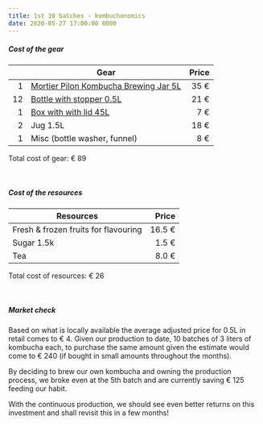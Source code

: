```yaml
---
title: 1st 10 batches - kombuchonomics
date: 2020-05-27 17:00:00 0000
---
```


##### Cost of the gear

|     | Gear                                      | Price  |
|----:|-------------------------------------------|-------:|
|   1 | [Mortier Pilon Kombucha Brewing Jar 5L](https://www.amazon.co.uk/Mortier-Pilon-Kombucha-Brewing-Jar-5L/dp/B01FBA7TYS) | 35 € |
|  12 | [Bottle with stopper 0.5L](https://www.ikea.com/ie/en/p/korken-bottle-with-stopper-clear-glass-patterned-00455991/)   | 21 € |
|   1 | [Box with with lid 45L](https://www.ikea.com/ie/en/p/samla-box-with-lid-transparent-s09850874/)                       |  7 € |
|   2 | Jug 1.5L                                  |   18 € |
|   1 | Misc (bottle washer, funnel)              |    8 € |

Total cost of gear: € 89

<br/>

##### Cost of the resources

| Resources                            | Price    |
|--------------------------------------|---------:|
| Fresh & frozen fruits for flavouring |   16.5 € |
| Sugar 1.5k                           |    1.5 € |
| Tea                                  |    8.0 € |

Total cost of resources: € 26

<br/>

##### Market check

Based on what is locally available the average adjusted price for 0.5L
in retail comes to € 4. Given our production to date, 10 batches of 3
liters of kombucha each, to purchase the same amount given the estimate
would come to € 240 (if bought in small amounts throughout the months).

By deciding to brew our own kombucha and owning the production process,
we broke even at the 5th batch and are currently saving € 125 feeding
our habit.

With the continuous production, we should see even better returns on this
investment and shall revisit this in a few months!